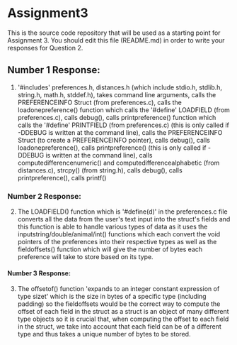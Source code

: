 # Assignment3

This is the source code repository that will be used as a starting point for Assignment 3. You should edit this file (README.md) in order to write your responses for Question 2.

## Number 1 Response:
1. '#includes' preferences.h, distances.h (which include stdio.h, stdlib.h, string.h, math.h, stddef.h), takes command line arguments, calls the PREFERENCEINFO Struct (from preferences.c), calls the loadonepreference() function which calls the '#define' LOADFIELD (from preferences.c), calls debug(), calls printpreference() function which calls the '#define' PRINTFIELD (from preferences.c) (this is only called if -DDEBUG is written at the command line), calls the PREFERENCEINFO Struct (to create a PREFERENCEINFO pointer), calls debug(), calls loadonepreference(), calls printpreference() (this is only called if -DDEBUG is written at the command line), calls computedifferencenumeric() and computedifferencealphabetic (from distances.c), strcpy() (from string.h), calls debug(), calls printpreference(), calls printf()

### Number 2 Response:

2. The LOADFIELD() function which is '#define(d)' in the preferences.c file converts all the data from the user's text input into the struct's fields and this function is able to handle various types of data as it uses the inputstring/double/animal/int() functions which each convert the void pointers of the preferences into their respective types as well as the fieldoffsets() function which will give the number of bytes each preference will take to store based on its type.

#### Number 3 Response:

3. The offsetof() function 'expands to an integer constant expression of type sizet' which is the size in bytes of a specific type (including padding) so the fieldoffsets would be the correct way to compute the offset of each field in the struct as a struct is an object of many different type objects so it is crucial that, when computing the offset to each field in the struct, we take into account that each field can be of a different type and thus takes a unique number of bytes to be stored.
